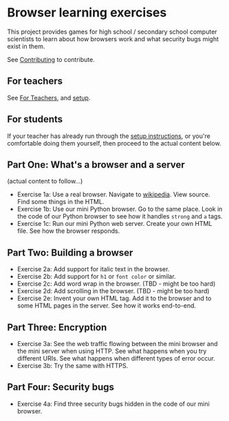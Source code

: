 # Browser learning exercises

This project provides games for high school / secondary school computer scientists
to learn about how browsers work and what security bugs might exist in them.

See [Contributing](docs/contributing.md) to contribute.

## For teachers

See [For Teachers](docs/for-teachers.md), and [setup](docs/setup.md).

## For students

If your teacher has already run through the [setup instructions](docs/setup.md),
or you're comfortable doing them yourself, then proceed to the actual content
below.

## Part One: What's a browser and a server

(actual content to follow...)

* Exercise 1a: Use a real browser. Navigate to [wikipedia](https://en.wikipedia.org).
  View source. Find some things in the HTML.
* Exercise 1b: Use our mini Python browser. Go to the same place. Look in
  the code of our Python browser to see how it handles `strong` and `a` tags.
* Exercise 1c: Run our mini Python web server. Create your own HTML file.
  See how the browser responds.

## Part Two: Building a browser

* Exercise 2a: Add support for italic text in the browser.
* Exercise 2b: Add support for `h1` or `font color` or similar.
* Exercise 2c: Add word wrap in the browser. (TBD - might be too hard)
* Exercise 2d: Add scrolling in the browser. (TBD - might be too hard)
* Exercise 2e: Invent your own HTML tag. Add it to the browser and to some
  HTML pages in the server. See how it works end-to-end.

## Part Three: Encryption

* Exercise 3a: See the web traffic flowing between the mini browser and
  the mini server when using HTTP. See what happens when you try different
  URIs. See what happens when different types of error occur.
* Exercise 3b: Try the same with HTTPS.

## Part Four: Security bugs

* Exercise 4a: Find three security bugs hidden in the code of our mini
  browser.